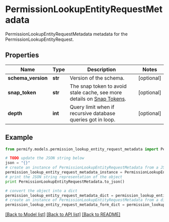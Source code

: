 # PermissionLookupEntityRequestMetadata

PermissionLookupEntityRequestMetadata metadata for the PermissionLookupEntityRequest.

## Properties

Name | Type | Description | Notes
------------ | ------------- | ------------- | -------------
**schema_version** | **str** | Version of the schema. | [optional] 
**snap_token** | **str** | The snap token to avoid stale cache, see more details on [Snap Tokens](../../operations/snap-tokens). | [optional] 
**depth** | **int** | Query limit when if recursive database queries got in loop. | [optional] 

## Example

```python
from permify.models.permission_lookup_entity_request_metadata import PermissionLookupEntityRequestMetadata

# TODO update the JSON string below
json = "{}"
# create an instance of PermissionLookupEntityRequestMetadata from a JSON string
permission_lookup_entity_request_metadata_instance = PermissionLookupEntityRequestMetadata.from_json(json)
# print the JSON string representation of the object
print PermissionLookupEntityRequestMetadata.to_json()

# convert the object into a dict
permission_lookup_entity_request_metadata_dict = permission_lookup_entity_request_metadata_instance.to_dict()
# create an instance of PermissionLookupEntityRequestMetadata from a dict
permission_lookup_entity_request_metadata_form_dict = permission_lookup_entity_request_metadata.from_dict(permission_lookup_entity_request_metadata_dict)
```
[[Back to Model list]](../README.md#documentation-for-models) [[Back to API list]](../README.md#documentation-for-api-endpoints) [[Back to README]](../README.md)



